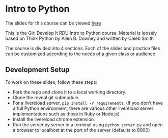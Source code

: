 # Intro to Python

The slides for this course can be viewed [here](http://calebsmith.github.io/gdi-intro-python/#/)

This is the Girl Develop It RDU Intro to Python course. Material is loosely based on Think Python by Allen B. Downey and written by Caleb Smith

The course is divided into 4 sections. Each of the slides and practice files can be customized according to the needs of a given class or audience.


Development Setup
-----------------

To work on these slides, follow these steps:

* Fork the repo and clone it to a local working directory.
* Clone the reveal git submodule.
* For a livereload server, `pip install -r requirements`. (If you don't have a
full Python environment, there are various other livereload server
implementations such as those in Ruby or Node.js)
* Install the livereload chrome extension.
* Run the server.py server in a terminal using `python server.py` and open a
browser to localhost at the port of the server (defaults to 8000)

